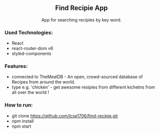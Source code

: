 <h2 align='center'>Find Recipie App</h2>

<p align='center'>App for searching recipies by key word.</p>

<h3>Used Technologies:</h3>

- React
- react-router-dom v6
- styled-components

<h3>Features:</h3>

- connected to TheMealDB - An open, crowd-sourced database of Recipes from around the world.
- type e.g. 'chicken' - get awesome resipies from different kichetns from all over the world !

<h3>How to run:</h3>

- git clone https://github.com/lcse1706/find-recipie.git
- npm install
- npm start
